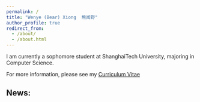 ```yaml
---
permalink: /
title: "Wenye (Bear) Xiong  熊闻野"
author_profile: true
redirect_from: 
  - /about/
  - /about.html
---
```

I am currently a sophomore student at ShanghaiTech University, majoring in Computer Science.

For more information, please see my [Curriculum Vitae](http://xiongwenye.github.io/files/cv.pdf)
## News:




<script type='text/javascript' id='clustrmaps' src='//cdn.clustrmaps.com/map_v2.js?cl=ffffff&w=150&t=n&d=EasZ2og5WUm-qsd2B6EmHMVE_3C_YNylKdZgiR4H1n0'></script>